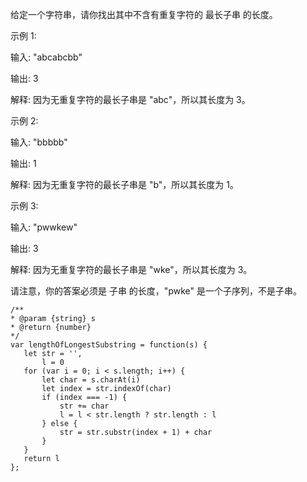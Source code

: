 给定一个字符串，请你找出其中不含有重复字符的 最长子串 的长度。

示例 1:

输入: "abcabcbb"

输出: 3 

解释: 因为无重复字符的最长子串是 "abc"，所以其长度为 3。

示例 2:

输入: "bbbbb"

输出: 1

解释: 因为无重复字符的最长子串是 "b"，所以其长度为 1。

示例 3:

输入: "pwwkew"

输出: 3

解释: 因为无重复字符的最长子串是 "wke"，所以其长度为 3。

请注意，你的答案必须是 子串 的长度，"pwke" 是一个子序列，不是子串。


 ```    
/**
 * @param {string} s
 * @return {number}
 */
var lengthOfLongestSubstring = function(s) {
    let str = '',
        l = 0
    for (var i = 0; i < s.length; i++) {
        let char = s.charAt(i)
        let index = str.indexOf(char)
        if (index === -1) {
            str += char
            l = l < str.length ? str.length : l
        } else {
            str = str.substr(index + 1) + char
        }
    }
    return l
};
```
